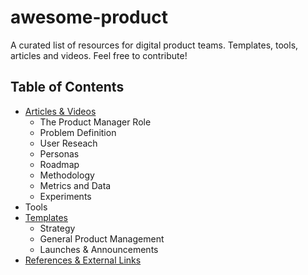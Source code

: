 # awesome-product
A curated list of resources for digital product teams. Templates, tools, articles and videos. Feel free to contribute!

## Table of Contents
- [Articles & Videos](https://github.com/renatoshira/awesome-product/blob/master/articles.md)
    * The Product Manager Role
    * Problem Definition
    * User Reseach
    * Personas
    * Roadmap
    * Methodology
    * Metrics and Data
    * Experiments
- Tools
- [Templates](https://github.com/renatoshira/awesome-product/blob/master/templates.md)
   * Strategy
   * General Product Management
   * Launches & Announcements
- [References & External Links](https://github.com/renatoshira/awesome-product/blob/master/references.md)


